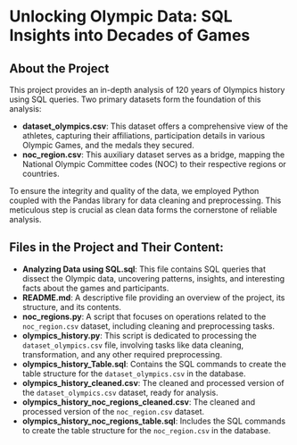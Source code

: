 # Unlocking Olympic Data: SQL Insights into Decades of Games

## About the Project
This project provides an in-depth analysis of 120 years of Olympics history using SQL queries. Two primary datasets form the foundation of this analysis:

- **dataset_olympics.csv**: This dataset offers a comprehensive view of the athletes, capturing their affiliations, participation details in various Olympic Games, and the medals they secured.
- **noc_region.csv**: This auxiliary dataset serves as a bridge, mapping the National Olympic Committee codes (NOC) to their respective regions or countries.

To ensure the integrity and quality of the data, we employed Python coupled with the Pandas library for data cleaning and preprocessing. This meticulous step is crucial as clean data forms the cornerstone of reliable analysis.

## Files in the Project and Their Content:

- **Analyzing Data using SQL.sql**: This file contains SQL queries that dissect the Olympic data, uncovering patterns, insights, and interesting facts about the games and participants.
- **README.md**: A descriptive file providing an overview of the project, its structure, and its contents.
- **noc_regions.py**: A script that focuses on operations related to the `noc_region.csv` dataset, including cleaning and preprocessing tasks.
- **olympics_history.py**: This script is dedicated to processing the `dataset_olympics.csv` file, involving tasks like data cleaning, transformation, and any other required preprocessing.
- **olympics_history_Table.sql**: Contains the SQL commands to create the table structure for the `dataset_olympics.csv` in the database.
- **olympics_history_cleaned.csv**: The cleaned and processed version of the `dataset_olympics.csv` dataset, ready for analysis.
- **olympics_history_noc_regions_cleaned.csv**: The cleaned and processed version of the `noc_region.csv` dataset.
- **olympics_history_noc_regions_table.sql**: Includes the SQL commands to create the table structure for the `noc_region.csv` in the database.
